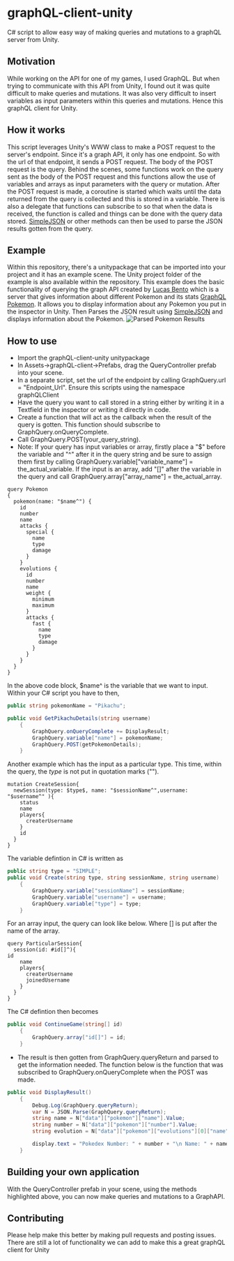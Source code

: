 # graphQL-client-unity
C# script to allow easy way of making queries and mutations to a graphQL server from Unity.

## Motivation
While working on the API for one of my games, I used GraphQL. But when trying to communicate with this API from Unity, I found out it was quite difficult to make queries and mutations. It was also very difficult to insert variables as input parameters within this queries and mutations. Hence this graphQL client for Unity.

## How it works
This script leverages Unity's WWW class to make a POST request to the server's endpoint. Since it's a graph API, it only has one endpoint. So with the url of that endpoint, it sends a POST request. The body of the POST request is the query. Behind the scenes, some functions work on the query sent as the body of the POST request and this functions allow the use of variables and arrays as input parameters with the query or mutation. After the POST request is made, a coroutine is started which waits until the data returned from the query is collected and this is stored in a variable. There is also a delegate that functions can subscribe to so that when the data is received, the function is called and things can be done with the query data stored. [SimpleJSON](http://wiki.unity3d.com/index.php/SimpleJSON) or other methods can then be used to parse the JSON results gotten from the query.

## Example
Within this repository, there's a unitypackage that can be imported into your project and it has an example scene. The Unity project folder of the example is also available within the repository. This example does the basic functionality of querying the graph API created by [Lucas Bento](https://github.com/lucasbento) which is a server that gives information about different Pokemon and its stats [GraphQL Pokemon](https://github.com/lucasbento/graphql-pokemon). It allows you to display information about any Pokemon you put in the inspector in Unity. Then Parses the JSON result using [SimpleJSON](http://wiki.unity3d.com/index.php/SimpleJSON) and displays information about the Pokemon.
![Parsed Pokemon Results](https://i.imgur.com/1ssvXrD.png)

## How to use
* Import the graphQL-client-unity unitypackage
* In Assets->graphQL-client->Prefabs, drag the QueryController prefab into your scene.
* In a separate script, set the url of the endpoint by calling GraphQuery.url = "Endpoint_Url". Ensure this scripts using the namespace graphQLClient
* Have the query you want to call stored in a string either by writing it in a Textfield in the inspector or writing it directly in code.
* Create a function that will act as the callback when the result of the query is gotten. This function should subscribe to GraphQuery.onQueryComplete.
* Call GraphQuery.POST(your_query_string).
* Note: If your query has input variables or array, firstly place a "$" before the variable and "^" after it in the query string and be sure to assign them first by calling GraphQuery.variable["variable_name"] = the_actual_variable. If the input is an array, add "[]" after the variable in the query and call GraphQuery.array["array_name"] = the_actual_array.

```
query Pokemon
{
  pokemon(name: "$name^") {
    id
    number
    name
    attacks {
      special {
        name
        type
        damage
      }
    }
    evolutions {
      id
      number
      name
      weight {
        minimum
        maximum
      }
      attacks {
        fast {
          name
          type
          damage
        }
      }
    }
  }
}
```

In the above code block, $name^ is the variable that we want to input. Within your C# script you have to then,

```C#
public string pokemonName = "Pikachu";

public void GetPikachuDetails(string username)
	{
		GraphQuery.onQueryComplete += DisplayResult;
		GraphQuery.variable["name"] = pokemonName;
		GraphQuery.POST(getPokemonDetails);
	}
```

Another example which has the input as a particular type. This time, within the query, the $type$ is not put in quotation marks ("").

```
mutation CreateSession{
  newSession(type: $type$, name: "$sessionName^",username: "$username^" ){
    status
    name
    players{
      createrUsername
    }
    id
  }
}
```

The variable defintion in C# is written as

```C#
public string type = "SIMPLE";
public void Create(string type, string sessionName, string username)
	{
		GraphQuery.variable["sessionName"] = sessionName;
		GraphQuery.variable["username"] = username;
		GraphQuery.variable["type"] = type;
	}
```

For an array input, the query can look like below. Where [] is put after the name of the array.

```
query ParticularSession{
  session(id: #id[]^){
id
    name
    players{
      createrUsername
      joinedUsername
    }
  }
}
```

The C# defintion then becomes

```C#
public void ContinueGame(string[] id)
	{
		GraphQuery.array["id[]"] = id;
	}
```

* The result is then gotten from GraphQuery.queryReturn and parsed to get the information needed.
The function below is the function that was subscribed to GraphQuery.onQueryComplete when the POST was made.

```C#
public void DisplayResult()
	{
		Debug.Log(GraphQuery.queryReturn);
		var N = JSON.Parse(GraphQuery.queryReturn);
		string name = N["data"]["pokemon"]["name"].Value;
		string number = N["data"]["pokemon"]["number"].Value;
		string evolution = N["data"]["pokemon"]["evolutions"][0]["name"].Value;

		display.text = "Pokedex Number: " + number + "\n Name: " + name + "\n Evolve Form: " + evolution;
	}
```

## Building your own application
With the QueryController prefab in your scene, using the methods highlighted above, you can now make queries and mutations to a GraphAPI.

## Contributing
Please help make this better by making pull requests and posting issues. There are still a lot of functionality we can add to make this a great graphQL client for Unity
